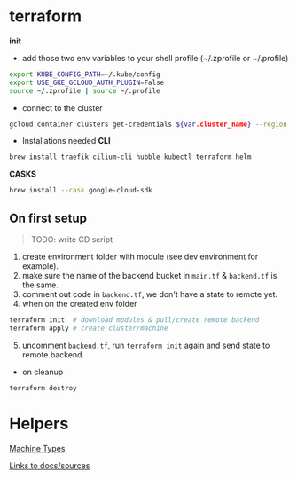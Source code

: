 # terraform

**init**
* add those two env variables to your shell profile (~/.zprofile or ~/.profile)
```bash
export KUBE_CONFIG_PATH=~/.kube/config
export USE_GKE_GCLOUD_AUTH_PLUGIN=False
source ~/.zprofile | source ~/.profile
```

* connect to the cluster 
```bash
gcloud container clusters get-credentials ${var.cluster_name} --region ${var.region} --project ${var.project_id}
```

* Installations needed
**CLI**
```bash
brew install traefik cilium-cli hubble kubectl terraform helm
```
**CASKS**
```bash
brew install --cask google-cloud-sdk
```

## On first setup
>TODO: write CD script

1. create environment folder with module (see dev environment for example).
2. make sure the name of the backend bucket in `main.tf` & `backend.tf` is the same.
3. comment out code in `backend.tf`, we don't have a state to remote yet.
4. when on the created env folder
```bash
terraform init  # download modules & pull/create remote backend
terraform apply # create cluster/machine
```
5. uncomment `backend.tf`, run `terraform init` again and send state to remote backend.


* on cleanup
```bash
terraform destroy
```

# Helpers

[Machine Types](./environments/README.md)

[Links to docs/sources](./BIBLIOGRAPHY.md)

